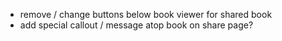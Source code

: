 - remove / change buttons below book viewer for shared book
- add special callout / message atop book on share page?

